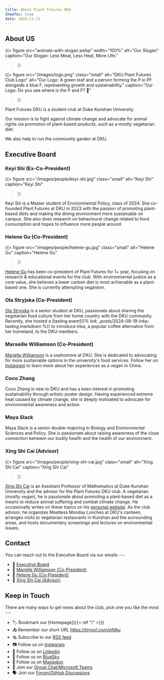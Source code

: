 ```yaml
---
title: About Plant Futures DKU
ShowToc: true
date: 2024-11-23
---
```


## About US

{{< 
    figure 
    src="animals-with-slogan.webp" width="100%"
    alt="Our Slogan"
    caption="Our Slogan: Less Meat, Less Heat, More Life."
>}}

{{< 
    figure 
    src="/images/logo.png" class="small" alt="DKU Plant Futures Club Logo"
    alt="Our Logo: A green leaf and a person forming the P in PF alongside a blue F, representing growth and sustainability."
    caption="Our Logo: Do you see where is the P and F? 🙂"
>}}

Plant Futures DKU is a student club at Duke Kunshan University.

Our mission is to fight against climate change and advocate for animal rights via
promotion of plant-based products, such as a mostly vegetarian diet.

We also help to run the community garden at DKU.

## Executive Board

### Keyi Shi (Ex-Co-President)

{{< 
    figure 
    src="/images/people/keyi-shi.jpg" class="small" alt="Keyi Shi"
    caption="Keyi Shi"
>}}

Keyi Shi is a Master student of Environmental Policy, class of 2024. She co-founded Plant
Futures at DKU in 2023 with the passion of promoting plant-based diets and making the
dining environment more sustainable on campus. She also does research on behavioural change
related to food consumption and hopes to influence more people around.

### Helene Gu (Co-President)

{{< 
    figure 
    src="/images/people/helene-gu.jpg" class="small" alt="Helene Gu" 
    caption="Helene Gu"
>}}

[Helene Gu](mailto:helene.gu@dukekunshan.edu.cn) has been co-president of Plant Futures for 1+ year,
focusing on research & educational events for the club.
With environmental justice as a core value,
she believes a lower carbon diet is most achievable as a plant-based one.
She is currently attempting veganism.

### Ola Stryjska (Co-President)

[Ola Stryjska](mailto:aleksandra.stryjska@dukekunshan.edu.cn) is a senior student at DKU,
passionate about sharing the vegetarian food culture from her home country with the DKU
community. 
Recently, she hosted a [tasting event]({% link _posts/2024-08-19-inka-tasting.markdown %})
to introduce Inka, a popular coffee alternative from her homeland, to the DKU members.

### Marseille Williamson (Co-President)

[Marielle Williamson](mailto:marielle.williamson@dukekunshan.edu.cn) is a sophomore at DKU. She is dedicated to advocating for more sustainable options in the university's food services. Follow her on [Instagram](https://www.instagram.com/marielle__williamson) to learn more about her experiences as a vegan in China.

### Coco Zhang

Coco Zhang is new to DKU and has a keen interest in promoting sustainability through
artistic poster design. Having experienced extreme heat caused by climate change, she is
deeply motivated to advocate for environmental awareness and action.

### Maya Slack

Maya Slack is a senior double-majoring in Biology and Environmental Sciences and Policy.
She is passionate about raising awareness of the close connection between our bodily
health and the health of our environment.

### Xing Shi Cai (Advisor)

{{< 
    figure 
    src="/images/people/xing-shi-cai.jpg" class="small" alt="Xing Shi Cai"
    caption="Xing Shi Cai"
>}}

[Xing Shi Cai](mailto:xingshi.cai@dukekunshan.edu.cn) is an Assistant Professor of
Mathematics at Duke Kunshan University and the advisor for the Plant Futures DKU club. A
vegetarian (mostly vegan), he is passionate about promoting a plant-based diet as a means
to reduce animal suffering and combat climate change. He occasionally writes on these
topics on his [personal website](https://newptcai.gitlab.io/). As the club advisor, he
organizes Meatless Monday Lunches at DKU's canteen, arranges visits to vegetarian
restaurants in Kunshan and the surrounding areas, and hosts documentary screenings and
lectures on environmental issues.

## Contact

You can reach out to the Executive Board via our emails ---

- :email: [Executive Board](mailto:4c1abb1e.ProdDuke.onmicrosoft.com@amer.teams.ms)
- :email: [Marielle Williamson (Co-President)](mailto:marielle.williamson@dukekunshan.edu.cn)
- :email: [Helene Gu (Co-President)](mailto:helene.gu@dukekunshan.edu.cn)
- :email: [Xing Shi Cai (Advisor)](mailto:xingshi.cai@dukekunshan.edu.cn)

## Keep in Touch

There are many ways to get news about the club, pick one you like the most ---

- 🏷️ Bookmark our [Homepage]({{< ref "/" >}})
- 📤 Remember our short URL https://tinyurl.com/pfdku
- 🗞️ Subscribe to our [RSS feed](/index.xml)
- 📷 Follow us on [Instagram](https://www.instagram.com/plantfuturesdku/)
- 💼 Follow us on [Linkedin](https://www.instagram.com/plantfuturesdku/)
- 🦋 Follow us on [BlueSky](https://bsky.app/profile/plantfuturesdku.bsky.social)
- 🐘 Follow us on [Mastodon](https://mastodon.world/@plantfuturesdku)
- 💬 Join our [Group Chat/Microsoft Teams](https://teams.microsoft.com/l/team/19%3As6SZBTPi7s1f4rHlBfk9aozuwQEAwzQO-yboEB1bxwM1%40thread.tacv2/conversations?groupId=855d3ffe-800c-46a5-a8b4-ec2e656d031f&tenantId=cb72c54e-4a31-4d9e-b14a-1ea36dfac94c)
- 🗣️ Join our [Forum/GitHub Discussions](https://github.com/dku-plant-futures/dku-plant-futures.github.io/discussions)

